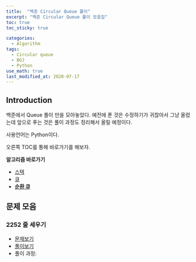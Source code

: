 ```yaml
---
title:  "백준 Circular Queue 풀이"
excerpt: "백준 Circular Queue 풀이 모음집"
toc: true
toc_sticky: true

categories:
  - Algorithm
tags:
  - Circular queue
  - BOJ
  - Python
use_math: true
last_modified_at: 2020-07-17
---
```



## Introduction

백준에서 Queue 풀이 만을 모아놓았다. 예전에 푼 것은 수정하기가 귀찮아서 그냥 올렸는데 앞으로 푸는 것은 풀이 과정도 정리해서 올릴 예정이다. 

사용언어는 Python이다. 

오른쪽 TOC를 통해 바로가기를 해보자.

**알고리즘 바로가기**
- [스택](https://inhyeokyoo.github.io/algorithm/Algorithm-Stack/)
- [큐](https://inhyeokyoo.github.io/algorithm/algorithm-queue/)
- **[순환 큐](https://inhyeokyoo.github.io/algorithm/Algorithm-CircularQueue/)**


## 문제 모음

### 2252 줄 세우기
- [문제보기](https://www.acmicpc.net/problem/2252)   
- [풀이보기](https://github.com/InhyeokYoo/BOJ_Algorithm/blob/master/Circular%20Queue/2252.py)
- 풀이 과정:


